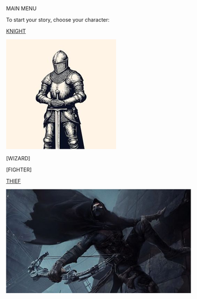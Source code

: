 MAIN MENU

To start your story, choose your character:


[KNIGHT](./Knight/KnightStart.md)

![Knight](./Knight/img/knightsm.jpg)


[WIZARD]


[FIGHTER]


[THIEF](./Thief/ThiefStart.md)

![Thief](./Thief/img/thiefsm.jpg)